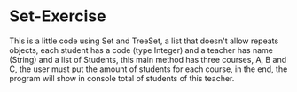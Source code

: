 # Set-Exercise

This is a little code using Set and TreeSet, a list that doesn't allow repeats objects, each student has a code (type Integer) and a teacher has name (String) and a list of Students, this main method has three courses, A, B and C, the user must put the amount of students for each course, in the end, the program will show in console total of students of this teacher.

